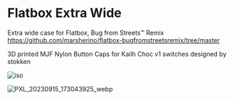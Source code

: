 # Flatbox Extra Wide
Extra wide case for Flatbox, Bug from Streets™ Remix https://github.com/marsherino/flatbox-bugfromstreetsremix/tree/master

3D printed MJF Nylon Button Caps for Kailh Choc v1 switches designed by stokken

![iso](https://github.com/user-attachments/assets/66963a89-d5cc-406f-af39-cbe0e9889726)

![PXL_20230915_173043925_webp](https://github.com/user-attachments/assets/90cb9e53-7abe-4937-acb4-6d8cb4fa4662)
